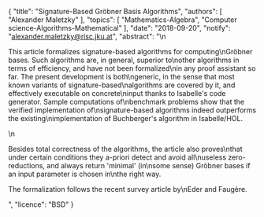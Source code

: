 {
    "title": "Signature-Based Gröbner Basis Algorithms",
    "authors": [
        "Alexander Maletzky"
    ],
    "topics": [
        "Mathematics-Algebra",
        "Computer science-Algorithms-Mathematical"
    ],
    "date": "2018-09-20",
    "notify": "alexander.maletzky@risc.jku.at",
    "abstract": "\n<p>This article formalizes signature-based algorithms for computing\nGr&ouml;bner bases. Such algorithms are, in general, superior to\nother algorithms in terms of efficiency, and have not been formalized\nin any proof assistant so far. The present development is both\ngeneric, in the sense that most known variants of signature-based\nalgorithms are covered by it, and effectively executable on concrete\ninput thanks to Isabelle's code generator. Sample computations of\nbenchmark problems show that the verified implementation of\nsignature-based algorithms indeed outperforms the existing\nimplementation of Buchberger's algorithm in Isabelle/HOL.</p>\n<p>Besides total correctness of the algorithms, the article also proves\nthat under certain conditions they a-priori detect and avoid all\nuseless zero-reductions, and always return 'minimal' (in\nsome sense) Gr&ouml;bner bases if an input parameter is chosen in\nthe right way.</p><p>The formalization follows the recent survey article by\nEder and Faug&egrave;re.</p>",
    "licence": "BSD"
}